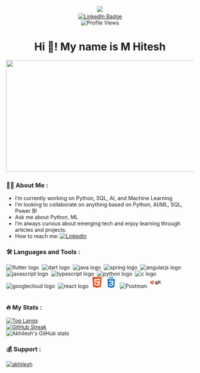 <div id="header" align="center">
  <img src="https://media1.giphy.com/media/v1.Y2lkPTc5MGI3NjExdTR1dmJjdHlkdHpmMWxoZmt3c2YxeGxwOGdwYm9yenZtZXRyamhjMyZlcD12MV9pbnRlcm5hbF9naWZfYnlfaWQmY3Q9Zw/bcKmIWkUMCjVm/giphy.gif" width="125"/>
</div>

<div align="center" id="badges">
  <a href="https://www.linkedin.com/in/m-hitesh-b2a788357?utm_source=share&utm_campaign=share_via&utm_content=profile&utm_medium=android_app">
    <img src="https://img.shields.io/badge/LinkedIn-blue?style=for-the-badge&logo=linkedin&logoColor=white" alt="LinkedIn Badge"/>
  </a>
  <!-- <a href="https://twitter.com/KAMBOJIAKHILES">
    <img src="https://img.shields.io/badge/Twitter-blue?style=for-the-badge&logo=twitter&logoColor=white" alt="Twitter Badge"/>
  </a> -->
</div>
<div align="center">
   <img src="https://komarev.com/ghpvc/?username=Hit133&style=flat-square&color=blue" alt="Profile Views"/>
</div>

<h1 align="center">Hi 👋! My name is M Hitesh</h1>

<div align="center">
  <img src=https://media4.giphy.com/media/v1.Y2lkPTc5MGI3NjExcGlvaTJjMWlhc3FtYWdmNmVkMXJ3aDdyZjlwM3J1cTV3a2Y4aG1wZSZlcD12MV9pbnRlcm5hbF9naWZfYnlfaWQmY3Q9Zw/13rQ7rrTrvZXlm/giphy.gif" width="600" height="300"/>
</div>

### :man_technologist: About Me :

- I’m currently working on Python, SQL, AI, and Machine Learning
- I’m looking to collaborate on anything based on Python, AI/ML, SQL, Power BI
- Ask me about Python, ML
- I’m always curious about emerging tech and enjoy learning through articles and projects.
- How to reach me: [![LinkedIn](https://img.shields.io/badge/LinkedIn-M%20Hitesh-blue?style=flat&logo=linkedin)](https://www.linkedin.com/in/m-hitesh-b2a788357/)



### :hammer_and_wrench: Languages and Tools :

<div align="left">
  <img src="https://cdn.jsdelivr.net/gh/devicons/devicon/icons/flutter/flutter-original.svg" height="30" alt="flutter logo"  />&nbsp;
  <img src="https://cdn.jsdelivr.net/gh/devicons/devicon/icons/dart/dart-original.svg" height="30" alt="dart logo"  />&nbsp;
  <img src="https://cdn.jsdelivr.net/gh/devicons/devicon/icons/java/java-original.svg" height="30" alt="java logo"  />&nbsp;
  <img src="https://cdn.jsdelivr.net/gh/devicons/devicon/icons/spring/spring-original.svg" height="30" alt="spring logo"  />&nbsp;
  <img src="https://cdn.jsdelivr.net/gh/devicons/devicon/icons/angularjs/angularjs-original.svg" height="30" alt="angularjs logo"  />&nbsp;
  <img src="https://cdn.jsdelivr.net/gh/devicons/devicon/icons/javascript/javascript-original.svg" height="30" alt="javascript logo"  />&nbsp;
  <img src="https://cdn.jsdelivr.net/gh/devicons/devicon/icons/typescript/typescript-original.svg" height="30" alt="typescript logo"  />&nbsp;
  <img src="https://cdn.jsdelivr.net/gh/devicons/devicon/icons/python/python-original.svg" height="30" alt="python logo"  />&nbsp;
  <img src="https://cdn.jsdelivr.net/gh/devicons/devicon/icons/c/c-original.svg" height="30" alt="c logo"  />&nbsp;
  <img src="https://cdn.jsdelivr.net/gh/devicons/devicon/icons/googlecloud/googlecloud-original.svg" height="30" alt="googlecloud logo"  />&nbsp;
  <img src="https://cdn.jsdelivr.net/gh/devicons/devicon/icons/react/react-original.svg" height="30" alt="react logo"  />&nbsp;
  <img src="https://github.com/devicons/devicon/blob/master/icons/html5/html5-original.svg" height="30" alt="HTML"/>&nbsp;
  <img src="https://github.com/devicons/devicon/blob/master/icons/css3/css3-plain-wordmark.svg"  height="30" alt="CSS" />&nbsp;
  <img src="https://www.vectorlogo.zone/logos/getpostman/getpostman-icon.svg" height="30"  alt="Postman"/>&nbsp;
  <img src="https://github.com/devicons/devicon/blob/master/icons/git/git-original-wordmark.svg" height="30" alt="Git" />&nbsp;
</div>
</div>
<br/>

### :fire: My Stats :

[![Top Langs](https://github-readme-stats.vercel.app/api/top-langs/?username=Kamboji-Akhilesh&layout=compact&theme=vision-friendly-dark&&exclude_repo=Quantum-Hackathon)](https://github.com/anuraghazra/github-readme-stats)
<br />
[![GitHub Streak](http://github-readme-streak-stats.herokuapp.com?user=Kamboji-Akhilesh&theme=dark&background=000000)](https://git.io/streak-stats)
<br />
![Akhilesh's GitHub stats](https://github-readme-stats.vercel.app/api?username=Kamboji-Akhilesh&show_icons=true&theme=dark)

### :moneybag: Support :
<a href="https://www.buymeacoffee.com/kambojiakhilesh"> <img src="https://cdn.buymeacoffee.com/buttons/v2/default-yellow.png" height="50" width="210" alt="akhilesh" /></a>
